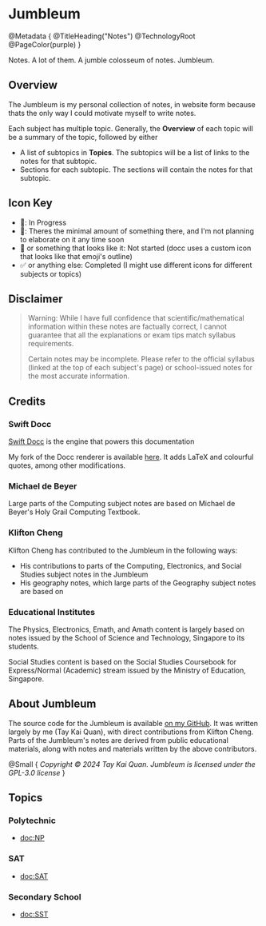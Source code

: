 # Jumbleum

@Metadata {
    @TitleHeading("Notes")
    @TechnologyRoot
    @PageColor(purple)
}

Notes. A lot of them. A jumble colosseum of notes. Jumbleum.

## Overview

The Jumbleum is my personal collection of notes, in website form because thats the only way I could motivate myself to write notes.

Each subject has multiple topic. Generally, the **Overview** of each topic will be a summary of the topic, followed by either
- A list of subtopics in **Topics**. The subtopics will be a list of links to the notes for that subtopic.
- Sections for each subtopic. The sections will contain the notes for that subtopic.

## Icon Key

- 🔄: In Progress
- 📝: Theres the minimal amount of something there, and I'm not planning to elaborate on it any time soon
- 📄 or something that looks like it: Not started (docc uses a custom icon that looks like that emoji's outline)
- ✅ or anything else: Completed (I might use different icons for different subjects or topics)

## Disclaimer

> Warning: While I have full confidence that scientific/mathematical information within these notes are factually correct, I cannot
guarantee that all the explanations or exam tips match syllabus requirements.
>
> Certain notes may be incomplete. Please refer to the official syllabus (linked at the top of each subject's page) or school-issued
notes for the most accurate information.

## Credits

### Swift Docc

[Swift Docc](https://www.swift.org/documentation/docc/) is the engine that powers this documentation

My fork of the Docc renderer is available [here](https://github.com/KaiTheRedNinja/swift-docc-render). It adds LaTeX and colourful quotes, 
among other modifications.

### Michael de Beyer

Large parts of the Computing subject notes are based on Michael de Beyer's Holy Grail Computing Textbook.

### Klifton Cheng

Klifton Cheng has contributed to the Jumbleum in the following ways:
- His contributions to parts of the Computing, Electronics, and Social Studies subject notes in the Jumbleum
- His geography notes, which large parts of the Geography subject notes are based on

### Educational Institutes

The Physics, Electronics, Emath, and Amath content is largely based on notes issued by the School of Science and Technology, Singapore to
its students.

Social Studies content is based on the Social Studies Coursebook for Express/Normal (Academic) stream issued by the Ministry of Education, Singapore.

## About Jumbleum

The source code for the Jumbleum is available [on my GitHub](https://github.com/KaiTheRedNinja/Jumbleum). It was written largely by me (Tay Kai Quan),
with direct contributions from Klifton Cheng. Parts of the Jumbleum's notes are derived from public educational materials, along with notes and materials
written by the above contributors.

@Small {
    _Copyright © 2024 Tay Kai Quan. Jumbleum is licensed under the GPL-3.0 license_
}

## Topics

### Polytechnic

- <doc:NP>

### SAT

- <doc:SAT>

### Secondary School

- <doc:SST>